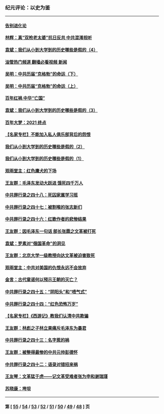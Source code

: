 ### 纪元评论：以史为鉴
---
#### [告别进化论](../../pages/nsc1028/n13196066.md?09040330) 
#### [林辉：真“双枪老太婆”抗日反共 中共混淆视听](../../pages/nsc1028/n13208826.md?09040330) 
#### [袁斌：我们从小到大学到的历史哪些是假的（4）](../../pages/nsc1028/n13204742.md?09040330) 
#### [油管热门频道 翻墙必看视频 新闻](ok?09040330)
#### [吴明：中共历届“克格勃”的命运（下）](../../pages/nsc1028/n13200899.md?09040330) 
#### [吴明：中共历届“克格勃”的命运（上）](../../pages/nsc1028/n13198300.md?09040330) 
#### [百年红祸 中华“亡国”](../../pages/nsc1028/n13192762.md?09040330) 
#### [袁斌：我们从小到大学到的历史哪些是假的（3）](../../pages/nsc1028/n13193945.md?09040330) 
#### [百年大梦：2021 终点](../../pages/nsc1028/n13190519.md?09040330) 
#### [【名家专栏】不能加入私人俱乐部背后的怨恨](../../pages/nsc1028/n13186855.md?09040330) 
#### [我们从小到大学到的历史哪些是假的（2）](../../pages/nsc1028/n13186560.md?09040330) 
#### [我们从小到大学到的历史哪些是假的（1）](../../pages/nsc1028/n13181650.md?09040330) 
#### [观雨堂主：红色鹰犬的下场](../../pages/nsc1028/n13180822.md?09040330) 
#### [王友群：毛泽东发动大跃进 饿死四千万人](../../pages/nsc1028/n13177158.md?09040330) 
#### [中共罪行录之四十八：死囚家属学习班](../../pages/nsc1028/n13177975.md?09040330) 
#### [中共罪行录之四十七：被割喉的张志新们](../../pages/nsc1028/n13175568.md?09040330) 
#### [中共罪行录之四十六：红歌作者的悲惨结果](../../pages/nsc1028/n13172779.md?09040330) 
#### [王友群：因毛泽东一句话 部长张霖之文革被打死](../../pages/nsc1028/n13161711.md?09040330) 
#### [袁斌：罗素对“俄国革命”的洞见](../../pages/nsc1028/n13159737.md?09040330) 
#### [王友群：北京大学一级教授向达文革被迫害致死](../../pages/nsc1028/n13150966.md?09040330) 
#### [观雨堂主：中共对美国的仇恨永远不会放弃](../../pages/nsc1028/n13149032.md?09040330) 
#### [金言：古代童谣何以预示王朝的灭亡？](../../pages/nsc1028/n13148878.md?09040330) 
#### [中共罪行录之四十五：“阴阳头”和“喷气式”](../../pages/nsc1028/n13132408.md?09040330) 
#### [中共罪行录之四十四：“红色恐怖万岁”](../../pages/nsc1028/n13130302.md?09040330) 
#### [【名家专栏】《西游记》教我们认清中共欺骗](../../pages/nsc1028/n13129563.md?09040330) 
#### [王友群：林彪之子林立果痛斥毛泽东为暴君](../../pages/nsc1028/n13128622.md?09040330) 
#### [中共罪行录之四十三：名字惹的祸](../../pages/nsc1028/n13115989.md?09040330) 
#### [王友群：被整得最惨的中共元帅彭德怀](../../pages/nsc1028/n13112821.md?09040330) 
#### [中共罪行录之四十二：语录对错招来祸](../../pages/nsc1028/n13113015.md?09040330) 
#### [王友琴：文革猛于虎——记文革受难者张为申和谢瑞瑾](../../pages/nsc1028/n13111808.md?09040330) 
#### [苏晓康：垮坝](../../pages/nsc1028/n13109759.md?09040330) 

---
#### 第 [ [55](./55.md?09040330) / [54](./54.md?09040330) / [53](./53.md?09040330) / [52](./52.md?09040330) / [51](./51.md?09040330) / [50](./50.md?09040330) / [49](./49.md?09040330) / [48](./48.md?09040330) ] 页
